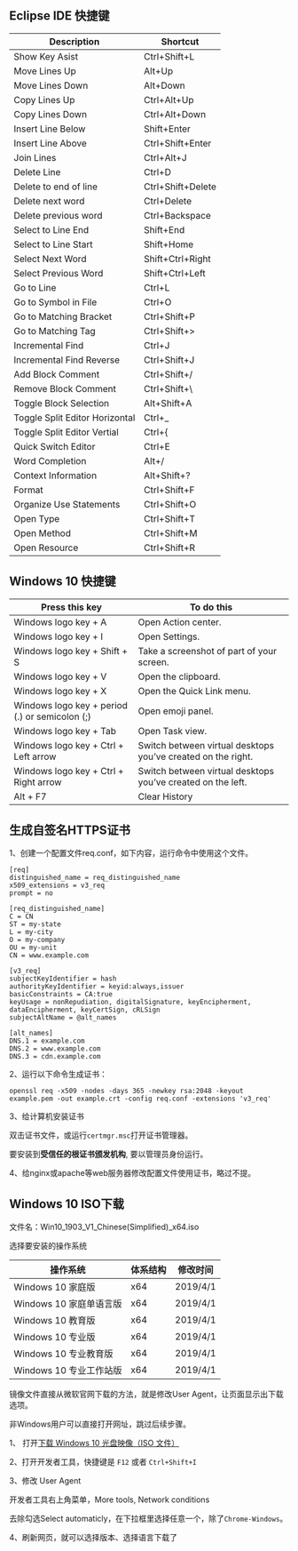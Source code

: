## Eclipse IDE 快捷键

Description                    | Shortcut
------------------------------ | --------------
Show Key Asist                 | Ctrl+Shift+L
Move Lines Up                  | Alt+Up
Move Lines Down                | Alt+Down
Copy Lines Up                  | Ctrl+Alt+Up
Copy Lines Down                | Ctrl+Alt+Down
Insert Line Below              | Shift+Enter
Insert Line Above              | Ctrl+Shift+Enter
Join Lines                     | Ctrl+Alt+J
Delete Line                    | Ctrl+D
Delete to end of line          | Ctrl+Shift+Delete
Delete next word               | Ctrl+Delete
Delete previous word           | Ctrl+Backspace
Select to Line End             | Shift+End
Select to Line Start           | Shift+Home
Select Next Word               | Shift+Ctrl+Right
Select Previous Word           | Shift+Ctrl+Left
Go to Line                     | Ctrl+L
Go to Symbol in File           | Ctrl+O
Go to Matching Bracket         | Ctrl+Shift+P
Go to Matching Tag             | Ctrl+Shift+>
Incremental Find               | Ctrl+J
Incremental Find Reverse       | Ctrl+Shift+J
Add Block Comment              | Ctrl+Shift+/
Remove Block Comment           | Ctrl+Shift+\
Toggle Block Selection         | Alt+Shift+A
Toggle Split Editor Horizontal | Ctrl+_
Toggle Split Editor Vertial    | Ctrl+{
Quick Switch Editor            | Ctrl+E
Word Completion                | Alt+/
Context Information            | Alt+Shift+?
Format                         | Ctrl+Shift+F 
Organize Use Statements        | Ctrl+Shift+O
Open Type                      | Ctrl+Shift+T
Open Method                    | Ctrl+Shift+M
Open Resource                  | Ctrl+Shift+R


## Windows 10 快捷键

Press this key                                  | To do this
----------------------------------------------- | ----------------------------------------------------------
Windows logo key  + A                           | Open Action center.
Windows logo key  + I                           | Open Settings.
Windows logo key  + Shift + S                   | Take a screenshot of part of  your screen.
Windows logo key  + V                           | Open the clipboard.
Windows logo key  + X                           | Open the Quick Link menu.
Windows logo key  + period (.) or semicolon (;) | Open emoji panel.
Windows logo key  + Tab                         | Open Task view.
Windows logo key  + Ctrl + Left arrow           | Switch between virtual desktops you’ve created on the right.
Windows logo key  + Ctrl + Right arrow          | Switch between virtual desktops you’ve created on the left.
Alt + F7										| Clear History

## 生成自签名HTTPS证书

1、创建一个配置文件req.conf，如下内容，运行命令中使用这个文件。

```
[req]
distinguished_name = req_distinguished_name
x509_extensions = v3_req
prompt = no

[req_distinguished_name]
C = CN
ST = my-state
L = my-city
O = my-company
OU = my-unit
CN = www.example.com

[v3_req]
subjectKeyIdentifier = hash
authorityKeyIdentifier = keyid:always,issuer
basicConstraints = CA:true
keyUsage = nonRepudiation, digitalSignature, keyEncipherment, dataEncipherment, keyCertSign, cRLSign
subjectAltName = @alt_names

[alt_names]
DNS.1 = example.com
DNS.2 = www.example.com
DNS.3 = cdn.example.com
```

2、运行以下命令生成证书：

```
openssl req -x509 -nodes -days 365 -newkey rsa:2048 -keyout example.pem -out example.crt -config req.conf -extensions 'v3_req'
```

3、给计算机安装证书

双击证书文件，或运行`certmgr.msc`打开证书管理器。

要安装到**受信任的根证书颁发机构**, 要以管理员身份运行。

4、给nginx或apache等web服务器修改配置文件使用证书，略过不提。


## Windows 10 ISO下载

文件名：Win10_1903_V1_Chinese(Simplified)_x64.iso

选择要安装的操作系统

操作系统                 | 体系结构 | 修改时间
-------------------------|----------|----------
Windows 10 家庭版        | x64      | 2019/4/1
Windows 10 家庭单语言版  | x64      | 2019/4/1
Windows 10 教育版        | x64      | 2019/4/1
Windows 10 专业版        | x64      | 2019/4/1
Windows 10 专业教育版    | x64      | 2019/4/1
Windows 10 专业工作站版  | x64      | 2019/4/1

镜像文件直接从微软官网下载的方法，就是修改User Agent，让页面显示出下载选项。

非Windows用户可以直接打开网址，跳过后续步骤。

1、
打开[下载 Windows 10 光盘映像（ISO 文件）](https://www.microsoft.com/zh-cn/software-download/windows10ISO)

2、打开开发者工具，快捷键是 `F12` 或者 `Ctrl+Shift+I`

3、修改 User Agent

开发者工具右上角菜单，More tools, Network conditions

去除勾选Select automaticly，在下拉框里选择任意一个，除了`Chrome-Windows`。

4、刷新网页，就可以选择版本、选择语言下载了

